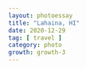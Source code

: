 ```yaml
---
layout: photoessay
title: "Lahaina, HI"
date: 2020-12-29
tag: [ travel ]
category: photo
growth: growth-3
---
```


